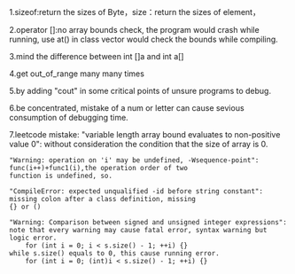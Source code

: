 1.sizeof:return the sizes of Byte，size：return the sizes of element，

2.operator []:no array bounds check, the program would crash while running,
  use at() in class vector would check the bounds while compiling.

3.mind the difference between int []a and int a[]

4.get out_of_range many many times

5.by adding "cout" in some critical points of unsure programs to debug.

6.be concentrated, mistake of a num or letter can cause sevious consumption of debugging time.

7.leetcode mistake:
    "variable length array bound evaluates to non-positive value 0": without consideration the condition that the
    size of array is 0.

    "Warning: operation on 'i' may be undefined, -Wsequence-point": func(i++)+func1(i),the operation order of two
    function is undefined, so.

    "CompileError: expected unqualified -id before string constant": missing colon after a class definition, missing
    {} or ()

    "Warning: Comparison between signed and unsigned integer expressions": note that every warning may cause fatal error, syntax warning but logic error.
        for (int i = 0; i < s.size() - 1; ++i) {}
    while s.size() equals to 0, this cause running error.
        for (int i = 0; (int)i < s.size() - 1; ++i) {}


